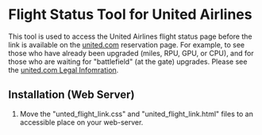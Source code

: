 # Flight Status Tool for United Airlines

This tool is used to access the United Airlines flight status page before the link is available on the [united.com](http://www.united.com/) reservation page. For example, to see those who have already been upgraded (miles, RPU, GPU, or CPU), and for those who are waiting for "battlefield" (at the gate) upgrades. Please see the [united.com Legal Infomration](https://www.united.com/web/en-US/content/legal.aspx). 

## Installation (Web Server)

1. Move the "unted_flight_link.css" and "united_flight_link.html" files to an accessible place on your web-server.
